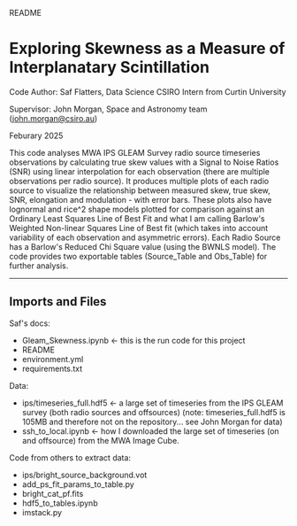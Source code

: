 README

# Exploring Skewness as a Measure of Interplanatary Scintillation
Code Author: Saf Flatters, Data Science CSIRO Intern from Curtin University

Supervisor: John Morgan, Space and Astronomy team (john.morgan@csiro.au)

Feburary 2025


This code analyses MWA IPS GLEAM Survey radio source timeseries observations by calculating true skew values with a Signal to Noise Ratios (SNR) using linear interpolation for each observation (there are multiple observations per radio source). It produces multiple plots of each radio source to visualize the relationship between measured skew, true skew, SNR, elongation and modulation - with error bars. These plots also have lognormal and rice^2 shape models plotted for comparison against an Ordinary Least Squares Line of Best Fit and what I am calling Barlow's Weighted Non-linear Squares Line of Best fit (which takes into account variability of each observation and asymmetric errors). Each Radio Source has a Barlow's Reduced Chi Square value (using the BWNLS model). 
The code provides two exportable tables (Source_Table and Obs_Table) for further analysis.

--------------------------------------------------------------------

## Imports and Files

Saf's docs:
- Gleam_Skewness.ipynb <- this is the run code for this project
- README 
- environment.yml
- requirements.txt


Data: 
- ips/timeseries_full.hdf5 <- a large set of timeseries from the IPS GLEAM survey (both radio sources and offsources)
        (note: timeseries_full.hdf5 is 105MB and therefore not on the repository... see John Morgan for data)
- ssh_to_local.ipynb <-  how I downloaded the large set of timeseries (on and offsource) from the MWA Image Cube. 


Code from others to extract data:
- ips/bright_source_background.vot
- add_ps_fit_params_to_table.py
- bright_cat_pf.fits
- hdf5_to_tables.ipynb
- imstack.py